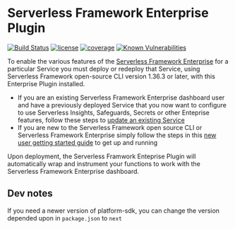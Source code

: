 # Serverless Framework Enterprise Plugin
[![Build Status](https://travis-ci.com/serverless/enterprise-plugin.svg)](https://travis-ci.com/serverless/enterprise-plugin)
[![license](https://img.shields.io/npm/l/@serverless/enterprise-plugin.svg)](https://www.npmjs.com/package/@serverless/enterprise-plugin)
[![coverage](https://img.shields.io/codecov/c/github/serverless/enterprise-plugin.svg)](https://codecov.io/gh/serverless/enterprise-plugin)
[![Known Vulnerabilities](https://snyk.io/test/github/serverless/enterprise-plugin/badge.svg?targetFile=package.json)](https://snyk.io/test/github/serverless/enterprise-plugin?targetFile=package.json)

To enable the various features of the [Serverless Framework Enterprise](https://github.com/serverless/enterprise) for a particular Service you must deploy or redeploy that Service, using Serverless Framework open-source CLI version 1.36.3 or later, with this Enterprise Plugin installed.

- If you are an existing Serverless Framework Enterprise dashboard user and have a previously deployed Service that you now want to configure to use Serverless Insights, Safeguards, Secrets or other Enteprise features, follow these steps to [update an existing Service](https://github.com/serverless/enterprise/blob/master/docs/update.md)
- If you are new to the Serverless Framework open source CLI or Serverless Framework Enterprise simply follow the steps in this [new user getting started guide](https://github.com/serverless/enterprise/blob/master/docs/getting-started.md) to get up and running

Upon deployment, the Serverless Framwork Enteprise Plugin will automatically wrap and instrument your functions to work with the Serverless Framework Enterprise dashboard.


## Dev notes
If you need a newer version of platform-sdk, you can change the version depended upon in
`package.json` to `next`
